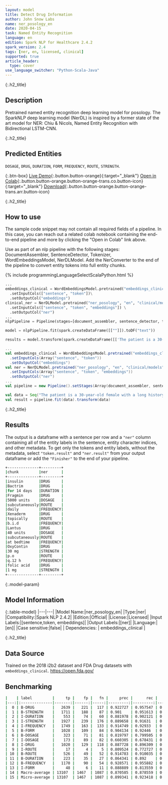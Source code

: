 ```yaml
---
layout: model
title: Detect Drug Information
author: John Snow Labs
name: ner_posology_en
date: 2020-04-15
task: Named Entity Recognition
language: en
edition: Spark NLP for Healthcare 2.4.2
spark_version: 2.4
tags: [ner, en, licensed, clinical]
supported: true
article_header:
  type: cover
use_language_switcher: "Python-Scala-Java"
---
```


{:.h2_title}
## Description
Pretrained named entity recognition deep learning model for posology. The SparkNLP deep learning model (NerDL) is inspired by a former state of the art model for NER: Chiu & Nicols, Named Entity Recognition with Bidirectional LSTM-CNN. 

{:.h2_title}
## Predicted Entities 
``DOSAGE``, ``DRUG``, ``DURATION``, ``FORM``, ``FREQUENCY``, ``ROUTE``, ``STRENGTH``.

{:.btn-box}
[Live Demo](https://demo.johnsnowlabs.com/healthcare/NER_POSOLOGY/){:.button.button-orange}{:target="_blank"}
[Open in Colab](https://githubtocolab.com/JohnSnowLabs/spark-nlp-workshop/blob/master/tutorials/Certification_Trainings/Healthcare/1.Clinical_Named_Entity_Recognition_Model.ipynb){:.button.button-orange.button-orange-trans.co.button-icon}{:target="_blank"}
[Download](https://s3.amazonaws.com/auxdata.johnsnowlabs.com/clinical/models/ner_posology_en_2.4.4_2.4_1584452534235.zip){:.button.button-orange.button-orange-trans.arr.button-icon}

{:.h2_title}
## How to use

The sample code snippet may not contain all required fields of a pipeline. In this case, you can reach out a related colab notebook containing the end-to-end pipeline and more by clicking the "Open in Colab" link above.

Use as part of an nlp pipeline with the following stages: DocumentAssembler, SentenceDetector, Tokenizer, WordEmbeddingsModel, NerDLModel. Add the NerConverter to the end of the pipeline to convert entity tokens into full entity chunks.

<div class="tabs-box" markdown="1">

{% include programmingLanguageSelectScalaPython.html %}


```python
...
embeddings_clinical = WordEmbeddingsModel.pretrained("embeddings_clinical", "en", "clinical/models")\
  .setInputCols(["sentence", "token"])\
  .setOutputCol("embeddings")
clinical_ner = NerDLModel.pretrained("ner_posology", "en", "clinical/models") \
  .setInputCols(["sentence", "token", "embeddings"]) \
  .setOutputCol("ner")
...
nlpPipeline = Pipeline(stages=[document_assembler, sentence_detector, tokenizer, embeddings_clinical, clinical_ner, ner_converter])

model = nlpPipeline.fit(spark.createDataFrame([[""]]).toDF("text"))

results = model.transform(spark.createDataFrame([['The patient is a 30-year-old female with a long history of insulin dependent diabetes, type 2; coronary artery disease; chronic renal insufficiency; peripheral vascular disease, also secondary to diabetes; who was originally admitted to an outside hospital for what appeared to be acute paraplegia, lower extremities. She did receive a course of Bactrim for 14 days for UTI. Evidently, at some point in time, the patient was noted to develop a pressure-type wound on the sole of her left foot and left great toe. She was also noted to have a large sacral wound; this is in a similar location with her previous laminectomy, and this continues to receive daily care. The patient was transferred secondary to inability to participate in full physical and occupational therapy and continue medical management of her diabetes, the sacral decubitus, left foot pressure wound, and associated complications of diabetes. She is given Fragmin 5000 units subcutaneously daily, Xenaderm to wounds topically b.i.d., Lantus 40 units subcutaneously at bedtime, OxyContin 30 mg p.o. q.12 h., folic acid 1 mg daily, levothyroxine 0.1 mg p.o. daily, Prevacid 30 mg daily, Avandia 4 mg daily, Norvasc 10 mg daily, Lexapro 20 mg daily, aspirin 81 mg daily, Senna 2 tablets p.o. q.a.m., Neurontin 400 mg p.o. t.i.d., Percocet 5/325 mg 2 tablets q.4 h. p.r.n., magnesium citrate 1 bottle p.o. p.r.n., sliding scale coverage insulin, Wellbutrin 100 mg p.o. daily, and Bactrim DS b.i.d.']], ["text"]))

```

```scala
...
val embeddings_clinical = WordEmbeddingsModel.pretrained("embeddings_clinical", "en", "clinical/models")
  .setInputCols(Array("sentence", "token"))
  .setOutputCol("embeddings")
val ner = NerDLModel.pretrained("ner_posology", "en", "clinical/models") 
  .setInputCols(Array("sentence", "token", "embeddings")) 
  .setOutputCol("ner")
...
val pipeline = new Pipeline().setStages(Array(document_assembler, sentence_detector, tokenizer, embeddings_clinical, ner, ner_converter))

val data = Seq("The patient is a 30-year-old female with a long history of insulin dependent diabetes, type 2; coronary artery disease; chronic renal insufficiency; peripheral vascular disease, also secondary to diabetes; who was originally admitted to an outside hospital for what appeared to be acute paraplegia, lower extremities. She did receive a course of Bactrim for 14 days for UTI. Evidently, at some point in time, the patient was noted to develop a pressure-type wound on the sole of her left foot and left great toe. She was also noted to have a large sacral wound; this is in a similar location with her previous laminectomy, and this continues to receive daily care. The patient was transferred secondary to inability to participate in full physical and occupational therapy and continue medical management of her diabetes, the sacral decubitus, left foot pressure wound, and associated complications of diabetes. She is given Fragmin 5000 units subcutaneously daily, Xenaderm to wounds topically b.i.d., Lantus 40 units subcutaneously at bedtime, OxyContin 30 mg p.o. q.12 h., folic acid 1 mg daily, levothyroxine 0.1 mg p.o. daily, Prevacid 30 mg daily, Avandia 4 mg daily, Norvasc 10 mg daily, Lexapro 20 mg daily, aspirin 81 mg daily, Senna 2 tablets p.o. q.a.m., Neurontin 400 mg p.o. t.i.d., Percocet 5/325 mg 2 tablets q.4 h. p.r.n., magnesium citrate 1 bottle p.o. p.r.n., sliding scale coverage insulin, Wellbutrin 100 mg p.o. daily, and Bactrim DS b.i.d.").toDF("text")
val result = pipeline.fit(data).transform(data)
```
</div>

{:.h2_title}
## Results
The output is a dataframe with a sentence per row and a ``"ner"`` column containing all of the entity labels in the sentence, entity character indices, and other metadata. To get only the tokens and entity labels, without the metadata, select ``"token.result"`` and ``"ner.result"`` from your output dataframe or add the ``"Finisher"`` to the end of your pipeline.

```bash
+--------------+---------+
|chunk         |ner      |
+--------------+---------+
|insulin       |DRUG     |
|Bactrim       |DRUG     |
|for 14 days   |DURATION |
|Fragmin       |DRUG     |
|5000 units    |DOSAGE   |
|subcutaneously|ROUTE    |
|daily         |FREQUENCY|
|Xenaderm      |DRUG     |
|topically     |ROUTE    |
|b.i.d         |FREQUENCY|
|Lantus        |DRUG     |
|40 units      |DOSAGE   |
|subcutaneously|ROUTE    |
|at bedtime    |FREQUENCY|
|OxyContin     |DRUG     |
|30 mg         |STRENGTH |
|p.o           |ROUTE    |
|q.12 h        |FREQUENCY|
|folic acid    |DRUG     |
|1 mg          |STRENGTH |
+--------------+---------+
```

{:.model-param}
## Model Information

{:.table-model}
|---|---|
|Model Name:|ner_posology_en|
|Type:|ner|
|Compatibility:|Spark NLP 2.4.2|
|Edition:|Official|
|License:|Licensed|
|Input Labels:|[sentence,token, embeddings]|
|Output Labels:|[ner]|
|Language:|[en]|
|Case sensitive:|false|
| Dependencies:  | embeddings_clinical              |

{:.h2_title}
## Data Source
Trained on the 2018 i2b2 dataset and FDA Drug datasets with ``embeddings_clinical``.
https://open.fda.gov/


## Benchmarking
```bash
|    | label         |     tp |    fp |   fn |     prec |      rec |       f1 |
|---:|:--------------|-------:|------:|-----:|---------:|---------:|---------:|
|  0 | B-DRUG        |   2639 |   221 |  117 | 0.922727 | 0.957547 | 0.939815 |
|  1 | B-STRENGTH    |   1711 |   188 |   87 | 0.901    | 0.951613 | 0.925615 |
|  2 | I-DURATION    |    553 |    74 |   60 | 0.881978 | 0.902121 | 0.891935 |
|  3 | I-STRENGTH    |   1927 |   239 |  176 | 0.889658 | 0.91631  | 0.902788 |
|  4 | I-FREQUENCY   |   1749 |   163 |  133 | 0.914749 | 0.92933  | 0.921982 |
|  5 | B-FORM        |   1028 |   109 |   84 | 0.904134 | 0.92446  | 0.914184 |
|  6 | B-DOSAGE      |    323 |    71 |   81 | 0.819797 | 0.799505 | 0.809524 |
|  7 | I-DOSAGE      |    173 |    89 |   82 | 0.660305 | 0.678431 | 0.669246 |
|  8 | I-DRUG        |   1020 |   129 |  118 | 0.887728 | 0.896309 | 0.891998 |
|  9 | I-ROUTE       |     17 |     4 |    5 | 0.809524 | 0.772727 | 0.790698 |
| 10 | B-ROUTE       |    526 |    49 |   52 | 0.914783 | 0.910035 | 0.912402 |
| 11 | B-DURATION    |    223 |    35 |   27 | 0.864341 | 0.892    | 0.877953 |
| 12 | B-FREQUENCY   |   1170 |    90 |   54 | 0.928571 | 0.955882 | 0.942029 |
| 13 | I-FORM        |     48 |     6 |   11 | 0.888889 | 0.813559 | 0.849558 |
| 14 | Macro-average | 13107  | 1467  | 1087 | 0.870585 | 0.878559 | 0.874554 |
| 15 | Micro-average | 13107  | 1467  | 1087 | 0.899341 | 0.923418 | 0.911221 |
```